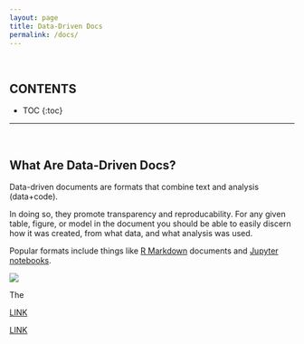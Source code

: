 ```yaml
---
layout: page
title: Data-Driven Docs
permalink: /docs/
---
```




<br>

**CONTENTS**
-----------------------

* TOC
{:toc}

-----------------------

<br>

## What Are Data-Driven Docs?

Data-driven documents are formats that combine text and analysis (data+code). 

In doing so, they promote transparency and reproducability. For any given table, figure, or model in the document you should be able to easily discern how it was created, from what data, and what analysis was used. 

Popular formats include things like [R Markdown](https://rmarkdown.rstudio.com/lesson-1.html) documents and [Jupyter notebooks](https://jupyter.org/try).

![](https://github.com/DS4PS/ds4ps.github.io/blob/master/assets/img/DashboardExample.gif?raw=true)

The 

[LINK](gifs/DashboardExample/DashboardExample2.html)

[LINK](https://raw.githubusercontent.com/DS4PS/ds4ps.github.io/master/gifs/DashboardExample/DashboardExample2.html)


